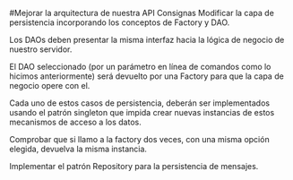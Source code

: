 #Mejorar la arquitectura de nuestra API
Consignas
Modificar la capa de persistencia incorporando los conceptos de Factory y DAO.

Los DAOs deben presentar la misma interfaz hacia la lógica de negocio de nuestro servidor.

El DAO seleccionado (por un parámetro en línea de comandos como lo hicimos anteriormente) será devuelto por una Factory para que la capa de negocio opere con el.

Cada uno de estos casos de persistencia, deberán ser implementados usando el patrón singleton que impida crear nuevas instancias de estos mecanismos de acceso a los datos.

Comprobar que si llamo a la factory dos veces, con una misma opción elegida, devuelva la misma instancia.

Implementar el patrón Repository para la persistencia de mensajes.
